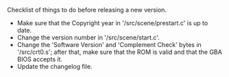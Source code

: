 Checklist of things to do before releasing a new version.

- Make sure that the Copyright year in '/src/scene/prestart.c' is up to
  date.
- Change the version number in '/src/scene/start.c'.
- Change the 'Software Version' and 'Complement Check' bytes in
  '/src/crt0.s'; after that, make sure that the ROM is valid and that
  the GBA BIOS accepts it.
- Update the changelog file.

